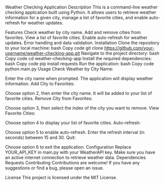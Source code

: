 Weather Checking Application
Description
This is a command-line weather checking application built using Python. It allows users to retrieve weather information for a given city, manage a list of favorite cities, and enable auto-refresh for weather updates.

Features
Check weather by city name.
Add and remove cities from favorites.
View a list of favorite cities.
Enable auto-refresh for weather updates.
Error handling and data validation.
Installation
Clone the repository to your local machine:
bash
Copy code
git clone https://github.com/your-username/weather-checking-app.git
Navigate to the project directory:
bash
Copy code
cd weather-checking-app
Install the required dependencies:
bash
Copy code
pip install requests
Run the application:
bash
Copy code
python main.py
Usage
Check Weather by City Name:

Enter the city name when prompted. The application will display weather information.
Add City to Favorites:

Choose option 2, then enter the city name. It will be added to your list of favorite cities.
Remove City from Favorites:

Choose option 3, then select the index of the city you want to remove.
View Favorite Cities:

Choose option 4 to display your list of favorite cities.
Auto-refresh:

Choose option 5 to enable auto-refresh. Enter the refresh interval (in seconds) between 15 and 30.
Quit:

Choose option 6 to exit the application.
Configuration
Replace YOUR_API_KEY in main.py with your WeatherAPI key.
Make sure you have an active internet connection to retrieve weather data.
Dependencies
Requests
Contributing
Contributions are welcome! If you have any suggestions or find a bug, please open an issue.

License
This project is licensed under the MIT License.


